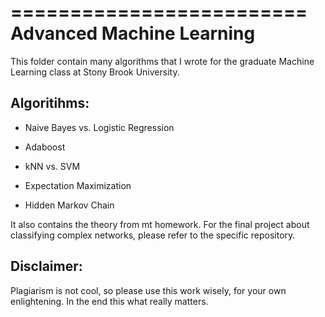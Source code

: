 =========================
Advanced Machine Learning
=========================

This folder contain many algorithms that I wrote for the graduate Machine Learning class at Stony Brook University.

Algoritihms:
------------

* Naive Bayes vs. Logistic Regression

* Adaboost

* kNN vs. SVM

* Expectation Maximization 

* Hidden Markov Chain

It also contains the theory from mt homework. For the final project about classifying complex networks, please refer to the specific repository.


Disclaimer:
-----------

Plagiarism is not cool, so please use this work wisely, for your own enlightening. In the end this what really matters.
